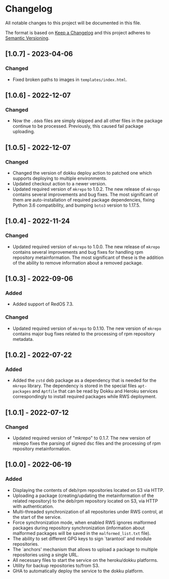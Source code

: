 # Changelog

All notable changes to this project will be documented in this file.

The format is based on [Keep a Changelog](http://keepachangelog.com/en/1.0.0/)
and this project adheres to [Semantic Versioning](http://semver.org/spec/v2.0.0.html).

## [1.0.7] - 2023-04-06

### Changed

- Fixed broken paths to images in `templates/index.html`.

## [1.0.6] - 2022-12-07

### Changed

- Now the `.ddeb` files are simply skipped and all other files in the package
  continue to be processed. Previously, this caused fail package uploading.

## [1.0.5] - 2022-12-07

### Changed

- Changed the version of dokku deploy action to patched one which supports
  deploying to multiple environments.
- Updated checkout action to a newer version.
- Updated required version of `mkrepo` to 1.0.2.
  The new release of `mkrepo` contains several improvements and bug fixes. 
  The most significant of them are auto-installation of required package 
  dependencies, fixing Python 3.6 compatibility, and bumping `boto3` version 
  to 1.17.5.

## [1.0.4] - 2022-11-24

### Changed

- Updated required version of `mkrepo` to 1.0.0.
  The new release of `mkrepo` contains several improvements and bug
  fixes for handling rpm repository metainformation. The most
  significant of these is the addition of the ability to remove
  information about a removed package.

## [1.0.3] - 2022-09-06

### Added

- Added support of RedOS 7.3.

### Changed

- Updated required version of `mkrepo` to 0.1.10. The new version of `mkrepo`
  contains major bug fixes related to the processing of rpm repository metadata.

## [1.0.2] - 2022-07-22

### Added

- Added the `zstd` deb package as a dependency that is needed for the `mkrepo`
  library. The dependency is stored in the special files `apt-packages` and
  `Aptfile` that can be read by Dokku and Heroku services correspondingly to
  install required packages while RWS deployment.

## [1.0.1] - 2022-07-12

### Changed

- Updated required version of "mkrepo" to 0.1.7. The new version of mkrepo
  fixes the parsing of signed dsc files and the processing of rpm repository
  metainformation.

## [1.0.0] - 2022-06-19

### Added

- Displaying the contents of deb/rpm repositories located on S3 via HTTP.
- Uploading a package (creating/updating the metainformation of the related
  repository) to the deb/rpm repository located on S3, via HTTP with
  authentication.
- Multi-threaded synchronization of all repositories under RWS control, at
  the start of the service.
- Force synchronization mode, when enabled RWS ignores malformed packages
  during repository synchronization (information about malformed packages will
  be saved in the `malformed_list.txt` file).
- The ability to set different GPG keys to sign `tarantool' and module
  repositories.
- The `anchors' mechanism that allows to upload a package to multiple
  repositories using a single URL.
- All necessary files to start the service on the heroku/dokku platforms.
- Utility for backup repositories to/from S3.
- GHA to automatically deploy the service to the dokku platform.
